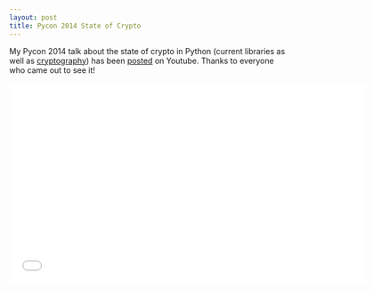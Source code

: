 ```yaml
---
layout: post
title: Pycon 2014 State of Crypto
---
```


My Pycon 2014 talk about the state of crypto in Python (current libraries as well as [cryptography](https://github.com/pyca/cryptography)) has been <a href="https://www.youtube.com/watch?v=r_Pj__qjBvA">posted</a> on Youtube. Thanks to everyone who came out to see it!

<iframe width="640" height="360" src="//www.youtube.com/embed/r_Pj__qjBvA" frameborder="0" allowfullscreen></iframe>
